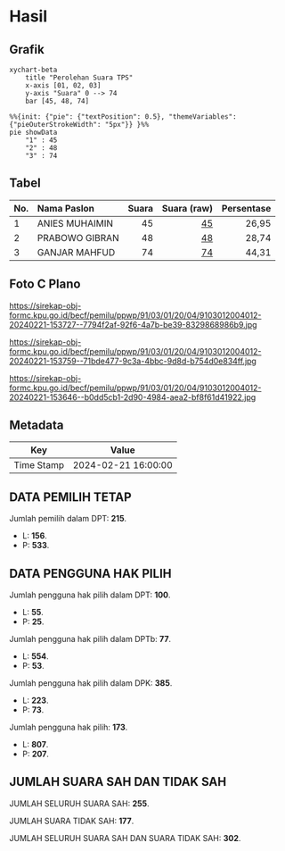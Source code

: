 # Hasil

## Grafik

```mermaid
xychart-beta
    title "Perolehan Suara TPS"
    x-axis [01, 02, 03]
    y-axis "Suara" 0 --> 74
    bar [45, 48, 74]
```

```mermaid
%%{init: {"pie": {"textPosition": 0.5}, "themeVariables": {"pieOuterStrokeWidth": "5px"}} }%%
pie showData
    "1" : 45
    "2" : 48
    "3" : 74
```

## Tabel

| No. | Nama Paslon    | Suara | Suara (raw) | Persentase |
|:--- |:-------------- | -----:| -----------:| ----------:|
| 1   | ANIES MUHAIMIN | 45    | [45][p-1]   | 26,95      |
| 2   | PRABOWO GIBRAN | 48    | [48][p-2]   | 28,74      |
| 3   | GANJAR MAHFUD  | 74    | [74][p-3]   | 44,31      |


[p-1]: https://github.com/gigit-pemilu/pemilu-2024-91-papua/blob/main/pilpres/hitung-suara/sub/91-papua/sub/03-jayapura/sub/01-sentani/sub/2004-sereh/sub/012-tps/sub/paslon-1.txt
[p-2]: https://github.com/gigit-pemilu/pemilu-2024-91-papua/blob/main/pilpres/hitung-suara/sub/91-papua/sub/03-jayapura/sub/01-sentani/sub/2004-sereh/sub/012-tps/sub/paslon-2.txt
[p-3]: https://github.com/gigit-pemilu/pemilu-2024-91-papua/blob/main/pilpres/hitung-suara/sub/91-papua/sub/03-jayapura/sub/01-sentani/sub/2004-sereh/sub/012-tps/sub/paslon-3.txt

## Foto C Plano

https://sirekap-obj-formc.kpu.go.id/becf/pemilu/ppwp/91/03/01/20/04/9103012004012-20240221-153727--7794f2af-92f6-4a7b-be39-8329868986b9.jpg

https://sirekap-obj-formc.kpu.go.id/becf/pemilu/ppwp/91/03/01/20/04/9103012004012-20240221-153759--71bde477-9c3a-4bbc-9d8d-b754d0e834ff.jpg

https://sirekap-obj-formc.kpu.go.id/becf/pemilu/ppwp/91/03/01/20/04/9103012004012-20240221-153646--b0dd5cb1-2d90-4984-aea2-bf8f61d41922.jpg


## Metadata

| Key        | Value               |
| ---------- | ------------------- |
| Time Stamp | 2024-02-21 16:00:00 |


## DATA PEMILIH TETAP

Jumlah pemilih dalam DPT: **215**.
 * L: **156**.
 * P: **533**.

## DATA PENGGUNA HAK PILIH

Jumlah pengguna hak pilih dalam DPT: **100**.
 * L: **55**.
 * P: **25**.

Jumlah pengguna hak pilih dalam DPTb: **77**.
 * L: **554**.
 * P: **53**.

Jumlah pengguna hak pilih dalam DPK: **385**.
 * L: **223**.
 * P: **73**.

Jumlah pengguna hak pilih: **173**.
 * L: **807**.
 * P: **207**.

## JUMLAH SUARA SAH DAN TIDAK SAH

JUMLAH SELURUH SUARA SAH: **255**.

JUMLAH SUARA TIDAK SAH: **177**.

JUMLAH SELURUH SUARA SAH DAN SUARA TIDAK SAH: **302**.


